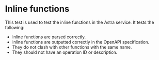 # Inline functions
This test is used to test the inline functions in the Astra service. It tests the following:
- Inline functions are parsed correctly.
- Inline functions are outputted correctly in the OpenAPI specification.
- They do not clash with other functions with the same name.
- They should not have an operation ID or description.